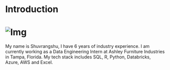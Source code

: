 # Introduction

# ![Img](https://github.com/shuv13111/Introduction/assets/15548942/954e5a0e-62ba-4279-b85c-351f4005f18a)

My name is Shuvrangshu, I have 6 years of industry experience. I am currently working as a Data Engineering Intern at Ashley Furniture Industries in Tampa, Florida. My tech stack includes SQL, R, Python, Databricks, Azure, AWS and Excel.
